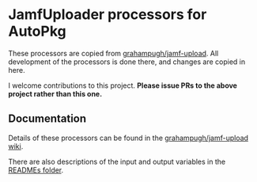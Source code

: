 # JamfUploader processors for AutoPkg

These processors are copied from [grahampugh/jamf-upload](https://github.com/grahampugh/jamf-upload/tree/main/JamfUploaderProcessors). 
All development of the processors is done there, and changes are copied in here.

I welcome contributions to this project. **Please issue PRs to the above project rather than this one.**

## Documentation

Details of these processors can be found in the [grahampugh/jamf-upload wiki](https://github.com/grahampugh/jamf-upload/wiki/JamfUploader-AutoPkg-Processors).

There are also descriptions of the input and output variables in the [READMEs folder](READMEs/).
